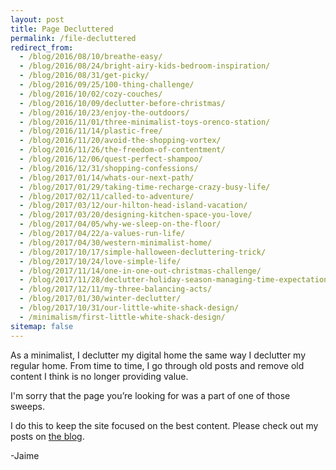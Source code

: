 ```yaml
---
layout: post
title: Page Decluttered
permalink: /file-decluttered
redirect_from:
  - /blog/2016/08/10/breathe-easy/
  - /blog/2016/08/24/bright-airy-kids-bedroom-inspiration/
  - /blog/2016/08/31/get-picky/
  - /blog/2016/09/25/100-thing-challenge/
  - /blog/2016/10/02/cozy-couches/
  - /blog/2016/10/09/declutter-before-christmas/
  - /blog/2016/10/23/enjoy-the-outdoors/
  - /blog/2016/11/01/three-minimalist-toys-orenco-station/
  - /blog/2016/11/14/plastic-free/
  - /blog/2016/11/20/avoid-the-shopping-vortex/
  - /blog/2016/11/26/the-freedom-of-contentment/
  - /blog/2016/12/06/quest-perfect-shampoo/
  - /blog/2016/12/31/shopping-confessions/
  - /blog/2017/01/14/whats-our-next-path/
  - /blog/2017/01/29/taking-time-recharge-crazy-busy-life/
  - /blog/2017/02/11/called-to-adventure/
  - /blog/2017/03/12/our-hilton-head-island-vacation/
  - /blog/2017/03/20/designing-kitchen-space-you-love/
  - /blog/2017/04/05/why-we-sleep-on-the-floor/
  - /blog/2017/04/22/a-values-run-life/
  - /blog/2017/04/30/western-minimalist-home/
  - /blog/2017/10/17/simple-halloween-decluttering-trick/
  - /blog/2017/10/24/love-simple-life/
  - /blog/2017/11/14/one-in-one-out-christmas-challenge/
  - /blog/2017/11/28/declutter-holiday-season-managing-time-expectations/
  - /blog/2017/12/11/my-three-balancing-acts/
  - /blog/2017/01/30/winter-declutter/
  - /blog/2017/10/31/our-little-white-shack-design/
  - /minimalism/first-little-white-shack-design/
sitemap: false
---
```


As a minimalist, I declutter my digital home the same way I declutter my regular home. From time to time, I go through old posts and remove old content I think is no longer providing value.

I'm sorry that the page you’re looking for was a part of one of those sweeps.

I do this to keep the site focused on the best content. Please check out my posts on [the blog]({{site.url}}/blog).

-Jaime
